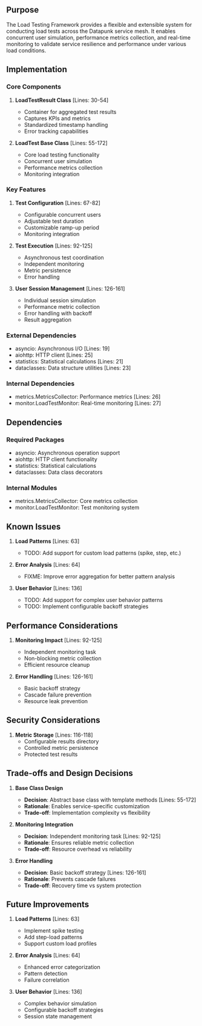 ## Purpose

The Load Testing Framework provides a flexible and extensible system for conducting load tests across the Datapunk service mesh. It enables concurrent user simulation, performance metrics collection, and real-time monitoring to validate service resilience and performance under various load conditions.

## Implementation

### Core Components

1. **LoadTestResult Class** [Lines: 30-54]

   - Container for aggregated test results
   - Captures KPIs and metrics
   - Standardized timestamp handling
   - Error tracking capabilities

2. **LoadTest Base Class** [Lines: 55-172]
   - Core load testing functionality
   - Concurrent user simulation
   - Performance metrics collection
   - Monitoring integration

### Key Features

1. **Test Configuration** [Lines: 67-82]

   - Configurable concurrent users
   - Adjustable test duration
   - Customizable ramp-up period
   - Monitoring integration

2. **Test Execution** [Lines: 92-125]

   - Asynchronous test coordination
   - Independent monitoring
   - Metric persistence
   - Error handling

3. **User Session Management** [Lines: 126-161]
   - Individual session simulation
   - Performance metric collection
   - Error handling with backoff
   - Result aggregation

### External Dependencies

- asyncio: Asynchronous I/O [Lines: 19]
- aiohttp: HTTP client [Lines: 25]
- statistics: Statistical calculations [Lines: 21]
- dataclasses: Data structure utilities [Lines: 23]

### Internal Dependencies

- metrics.MetricsCollector: Performance metrics [Lines: 26]
- monitor.LoadTestMonitor: Real-time monitoring [Lines: 27]

## Dependencies

### Required Packages

- asyncio: Asynchronous operation support
- aiohttp: HTTP client functionality
- statistics: Statistical calculations
- dataclasses: Data class decorators

### Internal Modules

- metrics.MetricsCollector: Core metrics collection
- monitor.LoadTestMonitor: Test monitoring system

## Known Issues

1. **Load Patterns** [Lines: 63]

   - TODO: Add support for custom load patterns (spike, step, etc.)

2. **Error Analysis** [Lines: 64]

   - FIXME: Improve error aggregation for better pattern analysis

3. **User Behavior** [Lines: 136]
   - TODO: Add support for complex user behavior patterns
   - TODO: Implement configurable backoff strategies

## Performance Considerations

1. **Monitoring Impact** [Lines: 92-125]

   - Independent monitoring task
   - Non-blocking metric collection
   - Efficient resource cleanup

2. **Error Handling** [Lines: 126-161]
   - Basic backoff strategy
   - Cascade failure prevention
   - Resource leak prevention

## Security Considerations

1. **Metric Storage** [Lines: 116-118]
   - Configurable results directory
   - Controlled metric persistence
   - Protected test results

## Trade-offs and Design Decisions

1. **Base Class Design**

   - **Decision**: Abstract base class with template methods [Lines: 55-172]
   - **Rationale**: Enables service-specific customization
   - **Trade-off**: Implementation complexity vs flexibility

2. **Monitoring Integration**

   - **Decision**: Independent monitoring task [Lines: 92-125]
   - **Rationale**: Ensures reliable metric collection
   - **Trade-off**: Resource overhead vs reliability

3. **Error Handling**
   - **Decision**: Basic backoff strategy [Lines: 126-161]
   - **Rationale**: Prevents cascade failures
   - **Trade-off**: Recovery time vs system protection

## Future Improvements

1. **Load Patterns** [Lines: 63]

   - Implement spike testing
   - Add step-load patterns
   - Support custom load profiles

2. **Error Analysis** [Lines: 64]

   - Enhanced error categorization
   - Pattern detection
   - Failure correlation

3. **User Behavior** [Lines: 136]
   - Complex behavior simulation
   - Configurable backoff strategies
   - Session state management
